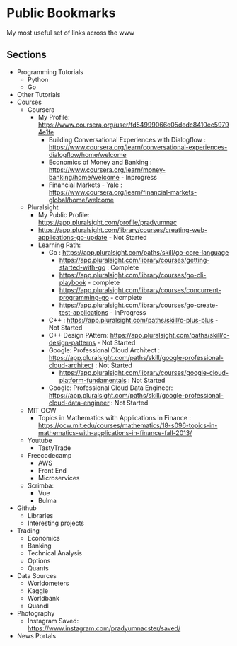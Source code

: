 # Public Bookmarks

My most useful set of links across the www

## Sections

* Programming Tutorials
  * Python
  * Go
* Other Tutorials
* Courses
  * Coursera
    * My Profile: <https://www.coursera.org/user/fd54999066e05dedc8410ec59794e1fe>
      * Building Conversational Experiences with Dialogflow : <https://www.coursera.org/learn/conversational-experiences-dialogflow/home/welcome>
      * Economics of Money and Banking : <https://www.coursera.org/learn/money-banking/home/welcome>  - Inprogress
      * Financial Markets - Yale : <https://www.coursera.org/learn/financial-markets-global/home/welcome>
  * Pluralsight
    * My Public Profile: <https://app.pluralsight.com/profile/pradyumnac>
    * <https://app.pluralsight.com/library/courses/creating-web-applications-go-update>  - Not Started
    * Learning Path:
      * Go : <https://app.pluralsight.com/paths/skill/go-core-language>
        * <https://app.pluralsight.com/library/courses/getting-started-with-go> : Complete
        * <https://app.pluralsight.com/library/courses/go-cli-playbook> - complete
        * <https://app.pluralsight.com/library/courses/concurrent-programming-go> - complete
        * <https://app.pluralsight.com/library/courses/go-create-test-applications> - InProgress
      * C++ : <https://app.pluralsight.com/paths/skill/c-plus-plus>  - Not Started
      * C++ Design PAttern: <https://app.pluralsight.com/paths/skill/c-design-patterns> - Not Started
      * Google: Professional Cloud Architect : <https://app.pluralsight.com/paths/skill/google-professional-cloud-architect> : Not Started
        * <https://app.pluralsight.com/library/courses/google-cloud-platform-fundamentals> : Not Started
      * Google: Professional Cloud Data Engineer: <https://app.pluralsight.com/paths/skill/google-professional-cloud-data-engineer> : Not Started
  * MIT OCW
    * Topics in Mathematics with Applications in Finance : <https://ocw.mit.edu/courses/mathematics/18-s096-topics-in-mathematics-with-applications-in-finance-fall-2013/>
  * Youtube
    * TastyTrade
  * Freecodecamp
    * AWS
    * Front End
    * Microservices
  * Scrimba:
    * Vue
    * Bulma
* Github
  * Libraries
  * Interesting projects
* Trading
  * Economics
  * Banking
  * Technical Analysis
  * Options
  * Quants
* Data Sources
  * Worldometers
  * Kaggle
  * Worldbank
  * Quandl
* Photography
  * Instagram Saved: <https://www.instagram.com/pradyumnacster/saved/>
* News Portals
